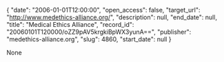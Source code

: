 {
  "date": "2006-01-01T12:00:00", 
  "open_access": false, 
  "target_url": "http://www.medethics-alliance.org/", 
  "description": null, 
  "end_date": null, 
  "title": "Medical Ethics Alliance", 
  "record_id": "20060101T120000/oZZ9pAV5krgkiBpWX3yunA==", 
  "publisher": "medethics-alliance.org", 
  "slug": 4860, 
  "start_date": null
}

None